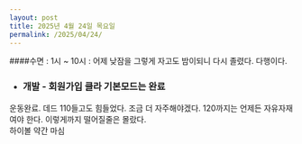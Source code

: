 ```yaml
---
layout: post
title: 2025년 4월 24일 목요일
permalink: /2025/04/24/
---
```

####수면 : 1시 ~ 10시 : 어제 낮잠을 그렇게 자고도 밤이되니 다시 졸렸다. 다행이다.<br/>
* ### 개발 - 회원가입 클라 기본모드는 완료<br/>
운동완료. 데드 110들고도 힘들었다. 조금 더 자주해야겠다. 120까지는 언제든 자유자재여야 한다. 이렇게까지 떨어질줄은 몰랐다.<br/>
하이볼 약간 마심